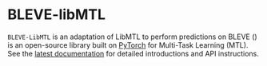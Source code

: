 # BLEVE-libMTL

``BLEVE-LibMTL`` is an adaptation of LibMTL to perform predictions on BLEVE () is an open-source library built on [PyTorch](https://pytorch.org/) for Multi-Task Learning (MTL). See the [latest documentation](https://libmtl.readthedocs.io/en/latest/) for detailed introductions and API instructions.
